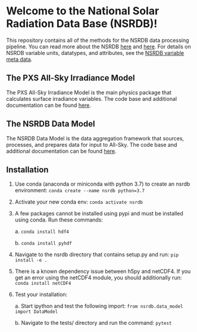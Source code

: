 # Welcome to the National Solar Radiation Data Base (NSRDB)!
This repository contains all of the methods for the NSRDB data processing pipeline. 
You can read more about the NSRDB [here](https://nsrdb.nrel.gov/) and [here](https://www.sciencedirect.com/science/article/pii/S136403211830087X). 
For details on NSRDB variable units, datatypes, and attributes, see the [NSRDB variable meta data](https://github.nrel.gov/PXS/nsrdb/blob/master/config/nsrdb_vars.csv).

## The PXS All-Sky Irradiance Model
The PXS All-Sky Irradiance Model is the main physics package that calculates surface irradiance variables. 
The code base and additional documentation can be found [here](https://github.nrel.gov/PXS/nsrdb/tree/master/nsrdb/all_sky).

## The NSRDB Data Model
The NSRDB Data Model is the data aggregation framework that sources, processes, and prepares data for input to All-Sky. 
The code base and additional documentation can be found [here](https://github.nrel.gov/PXS/nsrdb/tree/master/nsrdb/data_model).

## Installation
1. Use conda (anaconda or miniconda with python 3.7) to create an nsrdb environment: `conda create --name nsrdb python=3.7`
2. Activate your new conda env: `conda activate nsrdb`
3. A few packages cannot be installed using pypi and must be installed using conda. Run these commands:

    a. `conda install hdf4`
    
    b. `conda install pyhdf`

4. Navigate to the nsrdb directory that contains setup.py and run: `pip install -e .`
5. There is a known dependency issue between h5py and netCDF4. If you get an error using the netCDF4 module, you should additionally run: `conda install netCDF4`
4. Test your installation:
    
    a. Start ipython and test the following import: `from nsrdb.data_model import DataModel`

    b. Navigate to the tests/ directory and run the command: `pytest`
